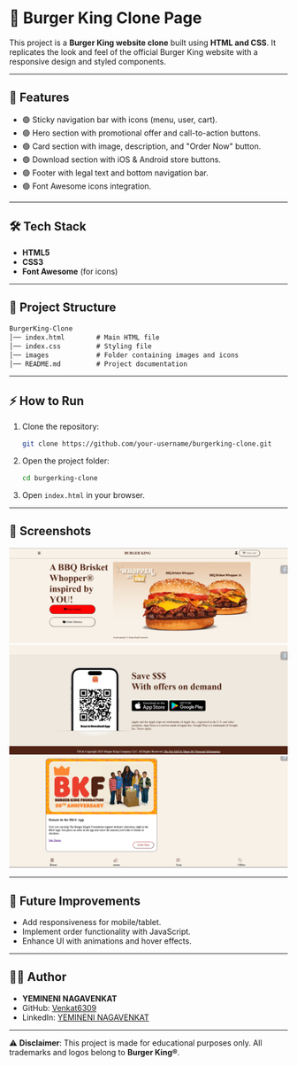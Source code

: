 # 🍔 Burger King Clone Page

This project is a **Burger King website clone** built using **HTML and
CSS**.
It replicates the look and feel of the official Burger King website with
a responsive design and styled components.

------------------------------------------------------------------------

## 🚀 Features

-   🟢 Sticky navigation bar with icons (menu, user, cart).
-   🟢 Hero section with promotional offer and call-to-action buttons.
-   🟢 Card section with image, description, and "Order Now" button.
-   🟢 Download section with iOS & Android store buttons.
-   🟢 Footer with legal text and bottom navigation bar.
-   🟢 Font Awesome icons integration.

------------------------------------------------------------------------

## 🛠️ Tech Stack

-   **HTML5**
-   **CSS3**
-   **Font Awesome** (for icons)

------------------------------------------------------------------------

## 📂 Project Structure

    BurgerKing-Clone
    │── index.html        # Main HTML file
    │── index.css         # Styling file
    │── images            # Folder containing images and icons
    │── README.md         # Project documentation

------------------------------------------------------------------------

## ⚡ How to Run

1.  Clone the repository:

    ``` bash
    git clone https://github.com/your-username/burgerking-clone.git
    ```

2.  Open the project folder:

    ``` bash
    cd burgerking-clone
    ```

3.  Open `index.html` in your browser.

------------------------------------------------------------------
## 📸 Screenshots
 
![](./images/Screenshot%202025-08-28%20201215.png)
![](./images/Screenshot%202025-08-28%20201247.png)
![](./images/Screenshot%202025-08-28%20201307.png)

------------------------------------------------------------------------

## 📌 Future Improvements

-   Add responsiveness for mobile/tablet.
-   Implement order functionality with JavaScript.
-   Enhance UI with animations and hover effects.

------------------------------------------------------------------------

## 👨‍💻 Author

-   **YEMINENI NAGAVENKAT**
-   GitHub: [Venkat6309](https://github.com/Venkat6309)
-   LinkedIn: [YEMINENI NAGAVENKAT](https://in.linkedin.com/in/yemineni-nagavenkat-940ab1235)

------------------------------------------------------------------------

⚠️ **Disclaimer**: This project is made for educational purposes only.
All trademarks and logos belong to **Burger King®**.
